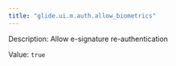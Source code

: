 ```yaml
---
title: "glide.ui.m.auth.allow_biometrics"
---
```


Description: Allow e-signature re-authentication

Value: `true`